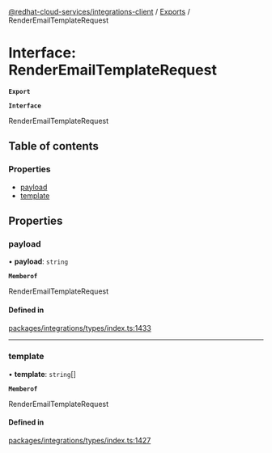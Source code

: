 [@redhat-cloud-services/integrations-client](../README.md) / [Exports](../modules.md) / RenderEmailTemplateRequest

# Interface: RenderEmailTemplateRequest

**`Export`**

**`Interface`**

RenderEmailTemplateRequest

## Table of contents

### Properties

- [payload](RenderEmailTemplateRequest.md#payload)
- [template](RenderEmailTemplateRequest.md#template)

## Properties

### payload

• **payload**: `string`

**`Memberof`**

RenderEmailTemplateRequest

#### Defined in

[packages/integrations/types/index.ts:1433](https://github.com/RedHatInsights/javascript-clients/blob/master/packages/integrations/types/index.ts#L1433)

___

### template

• **template**: `string`[]

**`Memberof`**

RenderEmailTemplateRequest

#### Defined in

[packages/integrations/types/index.ts:1427](https://github.com/RedHatInsights/javascript-clients/blob/master/packages/integrations/types/index.ts#L1427)
